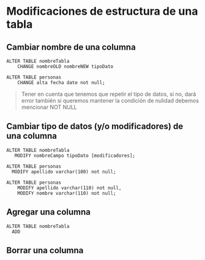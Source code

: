 # Modificaciones de estructura de una tabla

## Cambiar nombre de una columna

    ALTER TABLE nombreTabla
        CHANGE nombreOLD nombreNEW tipoDato

    ALTER TABLE personas  
        CHANGE alta fecha date not null;

> Tener en cuenta que tenemos que repetir el tipo de datos, si no, dará error
> también si queremos mantener la condición de nulidad debemos mencionar NOT NULL

## Cambiar tipo de datos (y/o modificadores) de una columna

    ALTER TABLE nombreTabla  
       MODIFY nombreCampo tipoDato [modificadores];

    ALTER TABLE personas    
      MODIFY apellido varchar(100) not null;

    ALTER TABLE personas  
        MODIFY apellido varchar(110) not null,
        MODIFY nombre varchar(110) not null;

## Agregar una columna

    ALTER TABLE nombreTabla  
      ADD  

## Borrar una columna
